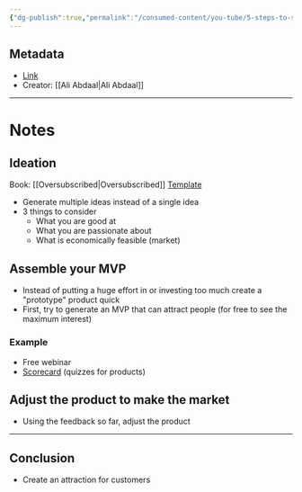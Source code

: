 ```yaml
---
{"dg-publish":true,"permalink":"/consumed-content/you-tube/5-steps-to-start-your-first-business-the-castle-method/"}
---
```


## Metadata
- [Link](https://www.youtube.com/watch?v=bXLZ8I7s8tw)
- Creator: [[Ali Abdaal\|Ali Abdaal]]
---
# Notes
## Ideation
Book: [[Oversubscribed\|Oversubscribed]]
[Template](https://aliabdaal.notion.site/The-CASTLE-Method-365602cd9b49435ea2814c128a226705)
- Generate multiple ideas instead of a single idea
- 3 things to consider
	- What you are good at
	- What you are passionate about
	- What is economically feasible (market)
## Assemble your MVP
- Instead of putting a huge effort in or investing too much create a "prototype" product quick
- First, try to generate an MVP that can attract people (for free to see the maximum interest)
### Example
- Free webinar
- [Scorecard](https://www.scoreapp.com/) (quizzes for products)
## Adjust the product to make the market
- Using the feedback so far, adjust the product
---
## Conclusion
- Create an attraction for customers